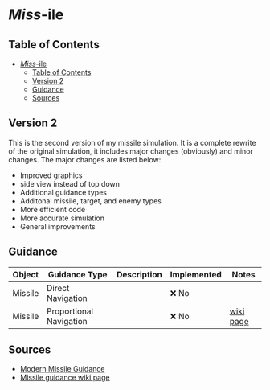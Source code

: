 # *Miss*-ile

## Table of Contents

- [*Miss*-ile](#miss-ile)
  - [Table of Contents](#table-of-contents)
  - [Version 2](#version-2)
  - [Guidance](#guidance)
  - [Sources](#sources)

## Version 2

This is the second version of my missile simulation. It is a complete rewrite of the original simulation, it includes major changes (obviously) and minor changes. The major changes are listed below:

- Improved graphics
- side view instead of top down
- Additional guidance types
- Additonal missile, target, and enemy types
- More efficient code
- More accurate simulation
- General improvements

## Guidance

| Object | Guidance Type | Description | Implemented | Notes |
| --- | --- | --- | --- | --- |
| Missile | Direct Navigation | | ❌ No |  |
| Missile | Proportional Navigation |  | ❌ No | [wiki page](https://en.wikipedia.org/wiki/Proportional_navigation) |

## Sources

- [Modern Missile Guidance](https://ftp.idu.ac.id/wp-content/uploads/ebook/tdg/MILITARY%20PLATFORM%20DESIGN/Modern%20Missile%20Guidance.pdf)
- [Missile guidance wiki page](https://www.wikiwand.com/en/Missile_guidance
)